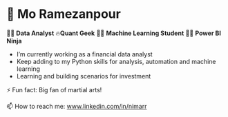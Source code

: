 # 🤖 Mo Ramezanpour

👨‍💻 **Data Analyst** 🔥**Quant Geek** 🧑‍🎓 **Machine Learning Student** 🕵️‍♀️ **Power BI Ninja**

  * I’m currently working as a financial data analyst
  * Keep adding to my Python skills for analysis, automation and machine learning
  * Learning and building scenarios for investment

  ⚡ Fun fact: Big fan of martial arts!
  
  📫 How to reach me: www.linkedin.com/in/nimarr
